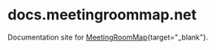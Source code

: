 # docs.meetingroommap.net
Documentation site for [MeetingRoomMap](https://www.meetingroommap.net){target="_blank"}.
